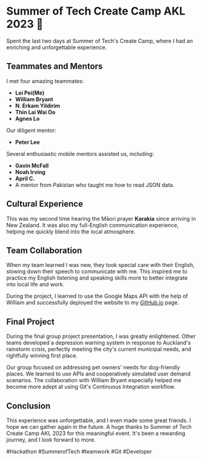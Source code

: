 # Summer of Tech Create Camp AKL 2023 🌟

Spent the last two days at Summer of Tech's Create Camp, where I had an enriching and unforgettable experience.

## Teammates and Mentors

I met four amazing teammates:
- **Lei Pei(Me)**
- **William Bryant**
- **N. Erkam Yildirim**
- **Thin Lai Wai Oo**
- **Agnes Lo**

Our diligent mentor:
- **Peter Lee**

Several enthusiastic mobile mentors assisted us, including:
- **Gavin McFall**
- **Noah Irving**
- **April C.**
- A mentor from Pakistan who taught me how to read JSON data.

## Cultural Experience

This was my second time hearing the Māori prayer **Karakia** since arriving in New Zealand. It was also my full-English communication experience, helping me quickly blend into the local atmosphere.

## Team Collaboration

When my team learned I was new, they took special care with their English, slowing down their speech to communicate with me. This inspired me to practice my English listening and speaking skills more to better integrate into local life and work.

During the project, I learned to use the Google Maps API with the help of William and successfully deployed the website to my [GitHub.io](https://lpei756.github.io/createcamp/map.html) page.

## Final Project

During the final group project presentation, I was greatly enlightened. Other teams developed a depression warning system in response to Auckland's rainstorm crisis, perfectly meeting the city's current municipal needs, and rightfully winning first place.

Our group focused on addressing pet owners' needs for dog-friendly places. We learned to use APIs and cooperatively simulated user demand scenarios. The collaboration with William Bryant especially helped me become more adept at using Git's Continuous Integration workflow.

## Conclusion

This experience was unforgettable, and I even made some great friends. I hope we can gather again in the future. A huge thanks to Summer of Tech Create Camp AKL 2023 for this meaningful event. It's been a rewarding journey, and I look forward to more.

#Hackathon #SummerofTech #teamwork #Git #Developer
